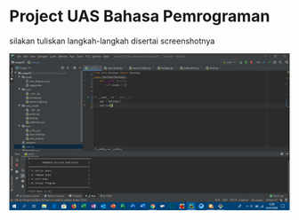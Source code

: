 # Project UAS Bahasa Pemrograman
silakan tuliskan langkah-langkah disertai screenshotnya

![uas](https://raw.githubusercontent.com/kannahs/uaspy20/master/uas.PNG)